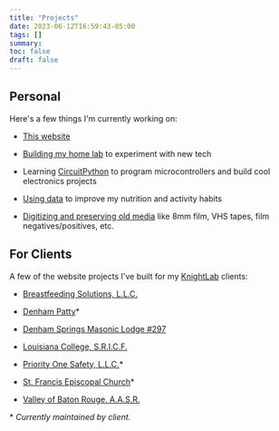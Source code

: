 ```yaml
---
title: "Projects"
date: 2023-06-12T16:59:43-05:00
tags: []
summary:
toc: false
draft: false
---
```


## Personal

Here's a few things I'm currently working on:

- [This website](/tools/)

- [Building my home lab](/linux-poll/) to experiment with new tech

- Learning [CircuitPython](https://circuitpython.org/) to program microcontrollers and build cool electronics projects

- [Using data](http://www.markwk.com/data-analysis-for-apple-health.html) to improve my nutrition and activity habits

- [Digitizing and preserving old media](https://knightlab.film/) like 8mm film, VHS tapes, film negatives/positives, etc.

## For Clients

A few of the website projects I've built for my [KnightLab](https://knightlab.co/) clients:

- [Breastfeeding Solutions, L.L.C.](https://breastfeedingsolutionsllc.com/)

- [Denham Patty](https://www.denhampatty.com/)*

- [Denham Springs Masonic Lodge #297](https://dsmasoniclodge.com/)

- [Louisiana College, S.R.I.C.F.](https://lasricf.org/)

- [Priority One Safety, L.L.C.](https://priorityonesafetyllc.com/)*

- [St. Francis Episcopal Church](https://stfrands.org)*

- [Valley of Baton Rouge, A.A.S.R.](https://valleyofbatonrouge.org/)

\* *Currently maintained by client.*